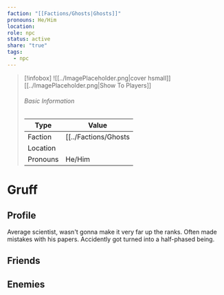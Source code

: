 ```yaml
---
faction: "[[Factions/Ghosts|Ghosts]]"
pronouns: He/Him
location: 
role: npc
status: active
share: "true"
tags:
  - npc
---
```




> [!infobox]
> ![[../ImagePlaceholder.png|cover hsmall]]
> [[../ImagePlaceholder.png|Show To Players]]
> ###### Basic Information
> Type |  Value |
> ---|---|
> Faction | [[../Factions/Ghosts|Ghosts]] |
> Location |  |
> Pronouns | He/Him |

# Gruff
## Profile

Average scientist, wasn't gonna make it very far up the ranks. Often made mistakes with his papers. Accidently got turned into a half-phased being.

## Friends

## Enemies


